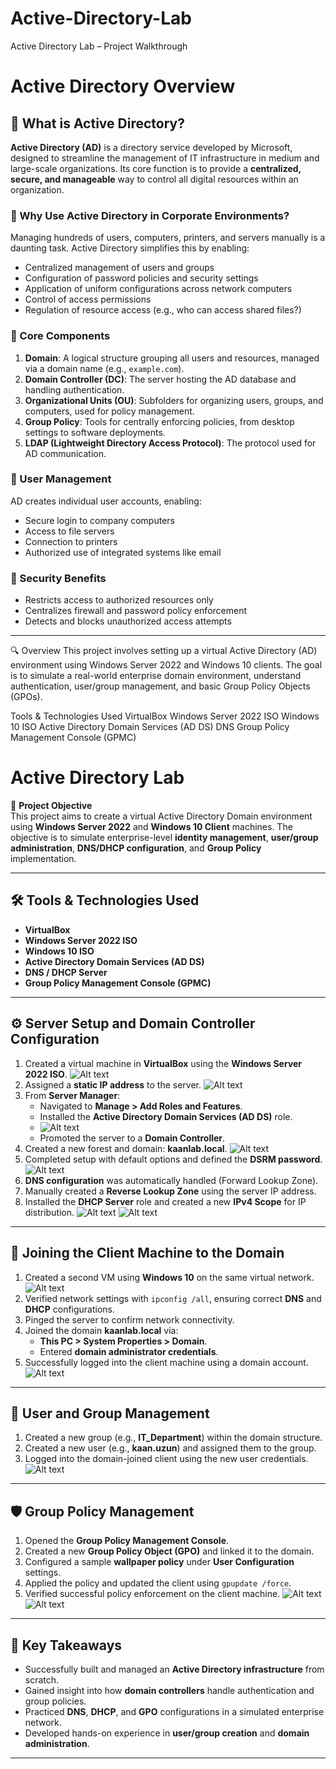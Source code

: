 # Active-Directory-Lab
Active Directory Lab – Project Walkthrough

# Active Directory Overview

## 🔐 What is Active Directory?

**Active Directory (AD)** is a directory service developed by Microsoft, designed to streamline the management of IT infrastructure in medium and large-scale organizations. Its core function is to provide a **centralized, secure, and manageable** way to control all digital resources within an organization.

### 🏢 Why Use Active Directory in Corporate Environments?

Managing hundreds of users, computers, printers, and servers manually is a daunting task. Active Directory simplifies this by enabling:

- Centralized management of users and groups
- Configuration of password policies and security settings
- Application of uniform configurations across network computers
- Control of access permissions
- Regulation of resource access (e.g., who can access shared files?)

### 🧱 Core Components

1. **Domain**: A logical structure grouping all users and resources, managed via a domain name (e.g., `example.com`).
2. **Domain Controller (DC)**: The server hosting the AD database and handling authentication.
3. **Organizational Units (OU)**: Subfolders for organizing users, groups, and computers, used for policy management.
4. **Group Policy**: Tools for centrally enforcing policies, from desktop settings to software deployments.
5. **LDAP (Lightweight Directory Access Protocol)**: The protocol used for AD communication.

### 👥 User Management

AD creates individual user accounts, enabling:

- Secure login to company computers
- Access to file servers
- Connection to printers
- Authorized use of integrated systems like email

### 🔐 Security Benefits

- Restricts access to authorized resources only
- Centralizes firewall and password policy enforcement
- Detects and blocks unauthorized access attempts

---

🔍 Overview
This project involves setting up a virtual Active Directory (AD) environment using Windows Server 2022 and Windows 10 clients. The goal is to simulate a real-world enterprise domain environment, understand authentication, user/group management, and basic Group Policy Objects (GPOs).

Tools & Technologies Used
VirtualBox
Windows Server 2022 ISO
Windows 10 ISO
Active Directory Domain Services (AD DS)
DNS
Group Policy Management Console (GPMC)

# Active Directory Lab

🎯 **Project Objective**  
This project aims to create a virtual Active Directory Domain environment using **Windows Server 2022** and **Windows 10 Client** machines. The objective is to simulate enterprise-level **identity management**, **user/group administration**, **DNS/DHCP configuration**, and **Group Policy** implementation.

---

## 🛠️ Tools & Technologies Used
- **VirtualBox**
- **Windows Server 2022 ISO**
- **Windows 10 ISO**
- **Active Directory Domain Services (AD DS)**
- **DNS / DHCP Server**
- **Group Policy Management Console (GPMC)**

---

## ⚙️ Server Setup and Domain Controller Configuration
1. Created a virtual machine in **VirtualBox** using the **Windows Server 2022 ISO**.
   ![Alt text](images/server.png)
2. Assigned a **static IP address** to the server.
   ![Alt text](images/image1.png)
3. From **Server Manager**:
   - Navigated to **Manage > Add Roles and Features**.
   - Installed the **Active Directory Domain Services (AD DS)** role.
   - ![Alt text](images/image3.png)
   - Promoted the server to a **Domain Controller**.
4. Created a new forest and domain: **kaanlab.local**.
   ![Alt text](images/image4.png)
5. Completed setup with default options and defined the **DSRM password**.
   ![Alt text](images/image5.png)
6. **DNS configuration** was automatically handled (Forward Lookup Zone).
7. Manually created a **Reverse Lookup Zone** using the server IP address.
8. Installed the **DHCP Server** role and created a new **IPv4 Scope** for IP distribution.
   ![Alt text](images/image6.png)
   ![Alt text](images/image7.png)

---

## 🧩 Joining the Client Machine to the Domain
1. Created a second VM using **Windows 10** on the same virtual network.
   ![Alt text](images/client.png)
3. Verified network settings with `ipconfig /all`, ensuring correct **DNS** and **DHCP** configurations.
4. Pinged the server to confirm network connectivity.
5. Joined the domain **kaanlab.local** via:
   - **This PC > System Properties > Domain**.
   - Entered **domain administrator credentials**.
6. Successfully logged into the client machine using a domain account.
  ![Alt text](images/client2.png)

---

## 👤 User and Group Management
1. Created a new group (e.g., **IT_Department**) within the domain structure.
2. Created a new user (e.g., **kaan.uzun**) and assigned them to the group.
3. Logged into the domain-joined client using the new user credentials.
   ![Alt text](images/dep.png)

---

## 🛡️ Group Policy Management
1. Opened the **Group Policy Management Console**.
2. Created a new **Group Policy Object (GPO)** and linked it to the domain.
3. Configured a sample **wallpaper policy** under **User Configuration** settings.
4. Applied the policy and updated the client using `gpupdate /force`.
5. Verified successful policy enforcement on the client machine.
   ![Alt text](images/policy.png)
   ![Alt text](images/wallpaper_policy.png)

---

## 🚀 Key Takeaways
- Successfully built and managed an **Active Directory infrastructure** from scratch.
- Gained insight into how **domain controllers** handle authentication and group policies.
- Practiced **DNS**, **DHCP**, and **GPO** configurations in a simulated enterprise network.
- Developed hands-on experience in **user/group creation** and **domain administration**.

---
